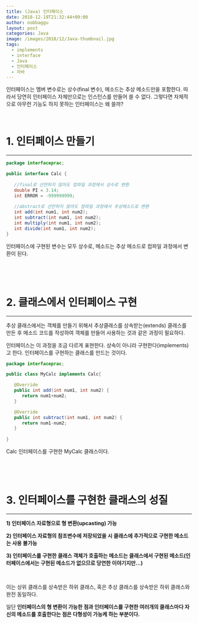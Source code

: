 ```yaml
---
title: (Java) 인터페이스
date: 2018-12-19T21:32:44+09:00
author: nobbaggu
layout: post
categories: Java
image: /images/2018/12/Java-thumbnail.jpg
tags:
  - implements
  - interface
  - Java
  - 인터페이스
  - 자바
---
```

인터페이스는 멤버 변수로는 상수(final 변수), 메소드는 추상 메소드만을 포함한다. 따라서 당연히 인터페이스 자체만으로는 인스턴스를 만들어 쓸 수 없다. 그렇다면 자체적으로 아무런 기능도 하지 못하는 인터페이스는 왜 쓸까?

&nbsp;

# 1. 인터페이스 만들기

* * *

~~~ java
package interfaceprac;

public interface Calc {
   
   //final로 선언하지 않아도 컴파일 과정에서 상수로 변환
   double PI = 3.14;
   int ERROR = -999999999;
   
   //abstract로 선언하지 않아도 컴파일 과정에서 추상메소드로 변환
   int add(int num1, int num2);
   int subtract(int num1, int num2);
   int multiply(int num1, int num2);
   int divide(int num1, int num2);
}
~~~

인터페이스에 구현된 변수는 모두 상수로, 메소드는 추상 메소드로 컴파일 과정에서 변환이 된다.

&nbsp;

&nbsp;

# 2. 클래스에서 인터페이스 구현

* * *

추상 클래스에서는 객체를 만들기 위해서 추상클래스를 상속받는(extends) 클래스를 만든 후 메소드 코드를 작성하여 객체를 만들어 사용하는 것과 같은 과정이 필요하다.

인터페이스는 이 과정을 조금 다르게 표현한다. 상속이 아니라 구현한다(implements)고 한다. 인터페이스를 구현하는 클래스를 만드는 것이다.

~~~ java
package interfaceprac;

public class MyCalc implements Calc{

   @Override
   public int add(int num1, int num2) {
      return num1+num2;
   }

   @Override
   public int subtract(int num1, int num2) {
      return num1-num2;
   }
   
}
~~~

Calc 인터페이스를 구현한 MyCalc 클래스이다.

&nbsp;

&nbsp;

# 3. 인터페이스를 구현한 클래스의 성질

* * *

**1) 인터페이스 자료형으로 형 변환(upcasting) 가능**

**2) 인터페이스 자료형의 참조변수에 저장되었을 시 클래스에 추가적으로 구현한 메소드는 사용 불가능**

**3) 인터페이스를 구현한 클래스 객체가 호출하는 메소드는 클래스에서 구현된 메소드(인터페이스에서는 구현된 메소드가 없으므로 당연한 이야기지만...)**

&nbsp;

이는 상위 클래스를 상속받은 하위 클래스, 혹은 추상 클래스를 상속받은 하위 클래스와 완전 동일하다.

일단 **인터페이스의 형 변환이 가능한 점과 인터페이스를 구현한 여러개의 클래스마다 자신의 메소드를 호출한다는 점은 다형성이 가능케 하는 부분이다.**

&nbsp;